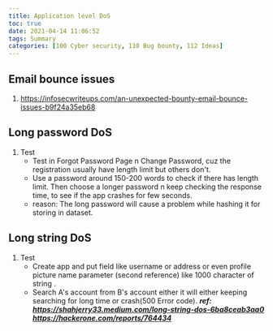 ```yaml
---
title: Application level DoS
toc: true
date: 2021-04-14 11:06:52
tags: Summary
categories: [100 Cyber security, 110 Bug bounty, 112 Ideas]
---
```


## Email bounce issues

1. https://infosecwriteups.com/an-unexpected-bounty-email-bounce-issues-b9f24a35eb68

## Long password DoS

1. Test
    * Test in Forgot Password Page n Change Password, cuz the registration usually have length limit but others don't.
    * Use a password around 150-200 words to check if there has length limit. Then choose a longer password n keep checking the response time, to see if the app crashes for few seconds.
    * reason: The long password will cause a problem while hashing it for storing in dataset.

## Long string DoS

1. Test
    * Create app and put field like username or address or even profile picture name parameter (second reference) like 1000 character of string .
    * Search A's account from B's account either it will either keeping searching for long time or crash(500 Error code).
  ***ref: https://shahjerry33.medium.com/long-string-dos-6ba8ceab3aa0***
  ***https://hackerone.com/reports/764434***
